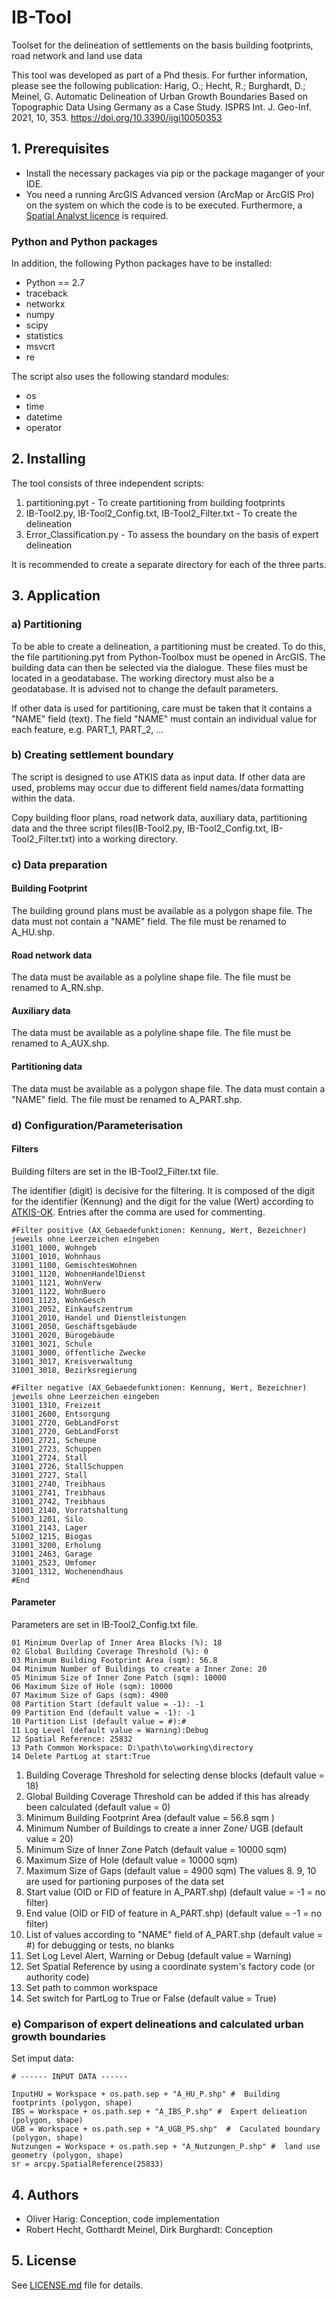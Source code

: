 # IB-Tool

Toolset for the delineation of settlements on the basis building footprints, road network and land use data

This tool was developed as part of a Phd thesis. For further information, please see the following publication: 
Harig, O.; Hecht, R.; Burghardt, D.; Meinel, G. Automatic Delineation of Urban Growth Boundaries Based on Topographic Data Using Germany as a Case Study. ISPRS Int. J. Geo-Inf. 2021, 10, 353. https://doi.org/10.3390/ijgi10050353 


## 1. Prerequisites

- Install the necessary packages via pip or the package maganger of your IDE.
- You need a running ArcGIS Advanced version (ArcMap or ArcGIS Pro) on the system on which the code is to be executed. Furthermore, a [Spatial Analyst licence](https://desktop.arcgis.com/en/arcmap/latest/extensions/spatial-analyst/what-is-the-spatial-analyst-extension.htm) is required.


### Python and Python packages 

In addition, the following Python packages have to be installed:

- Python == 2.7
- traceback
- networkx
- numpy
- scipy
- statistics
- msvcrt
- re

The script also uses the following standard modules:

- os
- time
- datetime
- operator 

## 2. Installing

The tool consists of three independent scripts:

1. partitioning.pyt - To create partitioning from building footprints
2. IB-Tool2.py, IB-Tool2_Config.txt, IB-Tool2_Filter.txt - To create the delineation
3. Error_Classification.py - To assess the boundary on the basis of expert delineation

It is recommended to create a separate directory for each of the three parts.

## 3. Application



### a) Partitioning

To be able to create a delineation, a partitioning must be created. To do this, the file partitioning.pyt from Python-Toolbox must be opened in ArcGIS. The building data can then be selected via the dialogue.
These files must be located in a geodatabase. The working directory must also be a geodatabase. It is advised not to change the default parameters.

If other data is used for partitioning, care must be taken that it contains a "NAME" field (text). The field "NAME" must contain an individual value for each feature, e.g. PART_1, PART_2, ...

### b) Creating settlement boundary

The script is designed to use ATKIS data as input data. If other data are used, problems may occur due to different field names/data formatting within the data.

Copy building floor plans, road network data, auxiliary data, partitioning data and the three script files(IB-Tool2.py, IB-Tool2_Config.txt, IB-Tool2_Filter.txt) into a working directory.

### c) Data preparation

#### Building Footprint

The building ground plans must be available as a polygon shape file. The data must not contain a "NAME" field.
The file must be renamed to A_HU.shp.

#### Road network data

The data must be available as a polyline shape file.
The file must be renamed to A_RN.shp.

#### Auxiliary data

The data must be available as a polyline shape file.
The file must be renamed to A_AUX.shp.

#### Partitioning data

The data must be available as a polygon shape file. The data must contain a "NAME" field.
The file must be renamed to A_PART.shp.

### d) Configuration/Parameterisation

#### Filters

Building filters are set in the IB-Tool2_Filter.txt file.

The identifier (digit) is decisive for the filtering. It is composed of the digit for the identifier (Kennung) and the digit for the value (Wert) according to [ATKIS-OK](http://www.adv-online.de/icc/extdeu/nav/a63/binarywriterservlet%3FimgUid%3D9201016e-7efa-8461-e336-b6951fa2e0c9%26uBasVariant%3D11111111-1111-1111-1111-111111111111).
Entries after the comma are used for commenting.

```
#Filter positive (AX_Gebaedefunktionen: Kennung, Wert, Bezeichner) jeweils ohne Leerzeichen eingeben
31001_1000, Wohngeb
31001_1010, Wohnhaus
31001_1100, GemischtesWohnen
31001_1120, WohnenHandelDienst
31001_1121, WohnVerw
31001_1122, WohnBuero
31001_1123, WohnGesch
31001_2052, Einkaufszentrum
31001_2010, Handel und Dienstleistungen
31001_2050, Geschäftsgebäude
31001_2020, Bürogebäude
31001_3021, Schule
31001_3000, öffentliche Zwecke
31001_3017, Kreisverwaltung
31001_3018, Bezirksregierung

#Filter negative (AX_Gebaedefunktionen: Kennung, Wert, Bezeichner) jeweils ohne Leerzeichen eingeben
31001_1310, Freizeit
31001_2600, Entsorgung
31001_2720, GebLandForst
31001_2720, GebLandForst
31001_2721, Scheune
31001_2723, Schuppen
31001_2724, Stall
31001_2726, StallSchuppen
31001_2727, Stall
31001_2740, Treibhaus
31001_2741, Treibhaus
31001_2742, Treibhaus
31001_2140, Vorratshaltung
51003_1201, Silo
31001_2143, Lager
51002_1215, Biogas
31001_3200, Erholung
31001_2463, Garage
31001_2523, Umfomer
31001_1312, Wochenendhaus
#End
```

#### Parameter

Parameters are set in IB-Tool2_Config.txt file.

```
01 Minimum Overlap of Inner Area Blocks (%): 18
02 Global Building Coverage Threshold (%): 0
03 Minimum Building Footprint Area (sqm): 56.8
04 Minimum Number of Buildings to create a Inner Zone: 20
05 Minimum Size of Inner Zone Patch (sqm): 10000
06 Maximum Size of Hole (sqm): 10000
07 Maximum Size of Gaps (sqm): 4900
08 Partition Start (default value = -1): -1
09 Partition End (default value = -1): -1
10 Partition List (default value = #):#
11 Log Level (default value = Warning):Debug
12 Spatial Reference: 25832
13 Path Common Workspace: D:\path\to\working\directory
14 Delete PartLog at start:True
```

1. Building Coverage Threshold for selecting dense blocks (default value = 18)
2. Global Building Coverage Threshold can be added if this has already been calculated (default value = 0) 
3. Minimum Building Footprint Area (default value = 56.8 sqm )
4. Minimum Number of Buildings to create a inner Zone/ UGB (default value = 20)
5. Minimum Size of Inner Zone Patch (default value = 10000 sqm)
6. Maximum Size of Hole (default value = 10000 sqm)
7. Maximum Size of Gaps (default value = 4900 sqm)
The values 8. 9, 10 are used for partioning purposes of the data set
8. Start value (OID or FID of feature in A_PART.shp) (default value = -1 = no filter)
9. End value (OID or FID of feature in A_PART.shp) (default value = -1 = no filter)
10. List of values according to "NAME" field of A_PART.shp (default value = #) for debugging or tests, no blanks
11. Set Log Level Alert, Warning or Debug (default value = Warning)
12. Set Spatial Reference by using a coordinate system's factory code (or authority code)
13. Set path to common workspace
14. Set switch for PartLog to True or False (default value = True)


### e) Comparison of expert delineations and calculated urban growth boundaries

Set imput data:

```
# ------ INPUT DATA ------

InputHU = Workspace + os.path.sep + "A_HU_P.shp" #  Building footprints (polygon, shape)
IBS = Workspace + os.path.sep + "A_IBS_P.shp" #  Expert delieation (polygon, shape)
UGB = Workspace + os.path.sep + "A_UGB_P5.shp"  #  Caculated boundary (polygon, shape)
Nutzungen = Workspace + os.path.sep + "A_Nutzungen_P.shp" #  land use geometry (polygon, shape)
sr = arcpy.SpatialReference(25833)
````

## 4. Authors

- Oliver Harig: Conception, code implementation
- Robert Hecht, Gotthardt Meinel, Dirk Burghardt: Conception

## 5. License

See [LICENSE.md](LICENSE.md) file for details.

